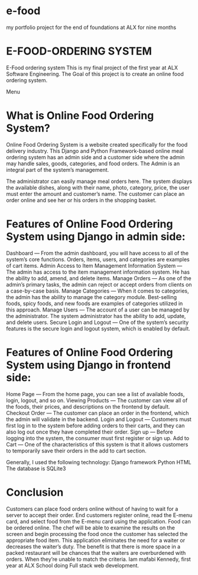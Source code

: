 # e-food
my portfolio project for the end of foundations at ALX for nine months

# E-FOOD-ORDERING SYSTEM
E-Food ordering system
This is my final project of the first year at ALX Software Engineering. The Goal of this project is to create an online food ordering system.


Menu
# What is Online Food Ordering System?
Online Food Ordering System is a website created specifically for the food delivery industry.
This Django and Python Framework-based online meal ordering system has an admin side and a customer side where the admin may handle sales, goods, categories, and food orders. The Admin is an integral part of the system’s management.

The administrator can easily manage meal orders here. The system displays the available dishes, along with their name, photo, category, price, the user must enter the amount and customer’s name. The customer can place an order online and see her or his orders in the shopping basket.
# Features of Online Food Ordering System using Django in admin side:
Dashboard — From the admin dashboard, you will have access to all of the system’s core functions. Orders, items, users, and categories are examples of cart items.
Admin Access to Item Management Information System — The admin has access to the item management information system. He has the ability to add, amend, and delete items.
Manage Orders — As one of the admin’s primary tasks, the admin can reject or accept orders from clients on a case-by-case basis.
Manage Categories — When it comes to categories, the admin has the ability to manage the category module. Best-selling foods, spicy foods, and new foods are examples of categories utilized in this approach.
Manage Users — The account of a user can be managed by the administrator. The system administrator has the ability to add, update, and delete users.
Secure Login and Logout — One of the system’s security features is the secure login and logout system, which is enabled by default.
# Features of Online Food Ordering System using Django in frontend side:
Home Page — From the home page, you can see a list of available foods, login, logout, and so on.
Viewing Products — The customer can view all of the foods, their prices, and descriptions on the frontend by default.
Checkout Order — The customer can place an order in the frontend, which the admin will validate in the backend.
Login and Logout — Customers must first log in to the system before adding orders to their carts, and they can also log out once they have completed their order.
Sign up — Before logging into the system, the consumer must first register or sign up.
Add to Cart — One of the characteristics of this system is that it allows customers to temporarily save their orders in the add to cart section.

Generally, I used the following technology:
Django framework
Python
HTML
The database is SQLite3

# Conclusion
Customers can place food orders online without of having to wait for a server to accept their order. End customers register online, read the E-menu card, and select food from the E-menu card using the application. Food can be ordered online. The chef will be able to examine the results on the screen and begin processing the food once the customer has selected the appropriate food item. This application eliminates the need for a waiter or decreases the waiter’s duty. The benefit is that there is more space in a packed restaurant will be chances that the waiters are overburdened with orders. When they’re unable to match the criteria.
Iam mafabi Kennedy, first year at ALX School doing Full stack web development.


